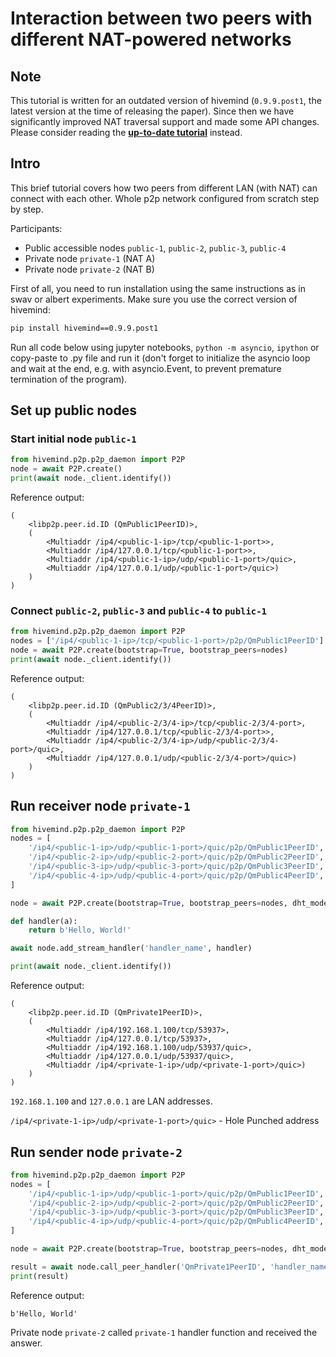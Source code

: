 # Interaction between two peers with different NAT-powered networks

## Note

This tutorial is written for an outdated version of hivemind (`0.9.9.post1`, the latest version at the time of releasing the paper).
Since then we have significantly improved NAT traversal support and made some API changes. Please consider reading the **[up-to-date tutorial](https://github.com/yandex-research/DeDLOC/blob/hivemind-1.0.0/p2p/NAT-traversal.md)** instead.

## Intro

This brief tutorial covers how two peers from different LAN (with NAT) can connect with each other. Whole p2p network configured from scratch step by step.

Participants:
* Public accessible nodes `public-1`, `public-2`, `public-3`, `public-4`
* Private node `private-1` (NAT A)
* Private node `private-2` (NAT B)

First of all, you need to run installation using the same instructions as in swav or albert experiments. Make sure you use the correct version of hivemind:

```bash
pip install hivemind==0.9.9.post1
```

Run all code below using jupyter notebooks, `python -m asyncio`, `ipython` or copy-paste to .py file and run it (don't forget to initialize the asyncio loop and wait at the end, e.g. with asyncio.Event, to prevent premature termination of the program).

## Set up public nodes

### Start initial node `public-1`

```python
from hivemind.p2p.p2p_daemon import P2P
node = await P2P.create()
print(await node._client.identify())
```
Reference output:
```
(
    <libp2p.peer.id.ID (QmPublic1PeerID)>,
    (
        <Multiaddr /ip4/<public-1-ip>/tcp/<public-1-port>>,
        <Multiaddr /ip4/127.0.0.1/tcp/<public-1-port>>,
        <Multiaddr /ip4/<public-1-ip>/udp/<public-1-port>/quic>,
        <Multiaddr /ip4/127.0.0.1/udp/<public-1-port>/quic>)
    )
)
```

### Connect `public-2`, `public-3` and `public-4` to `public-1`
```python
from hivemind.p2p.p2p_daemon import P2P
nodes = ['/ip4/<public-1-ip>/tcp/<public-1-port>/p2p/QmPublic1PeerID']
node = await P2P.create(bootstrap=True, bootstrap_peers=nodes)
print(await node._client.identify())
```
Reference output:
```
(
    <libp2p.peer.id.ID (QmPublic2/3/4PeerID)>,
    (
        <Multiaddr /ip4/<public-2/3/4-ip>/tcp/<public-2/3/4-port>,
        <Multiaddr /ip4/127.0.0.1/tcp/<public-2/3/4-port>>,
        <Multiaddr /ip4/<public-2/3/4-ip>/udp/<public-2/3/4-port>/quic>,
        <Multiaddr /ip4/127.0.0.1/udp/<public-2/3/4-port>/quic>)
    )
)
```

## Run receiver node `private-1`

```python
from hivemind.p2p.p2p_daemon import P2P
nodes = [
    '/ip4/<public-1-ip>/udp/<public-1-port>/quic/p2p/QmPublic1PeerID',
    '/ip4/<public-2-ip>/udp/<public-2-port>/quic/p2p/QmPublic2PeerID',
    '/ip4/<public-3-ip>/udp/<public-3-port>/quic/p2p/QmPublic3PeerID',
    '/ip4/<public-4-ip>/udp/<public-4-port>/quic/p2p/QmPublic4PeerID',
]

node = await P2P.create(bootstrap=True, bootstrap_peers=nodes, dht_mode='dht')

def handler(a):
    return b'Hello, World!'

await node.add_stream_handler('handler_name', handler)

print(await node._client.identify())
```

Reference output:
```
(
    <libp2p.peer.id.ID (QmPrivate1PeerID)>,
    (
        <Multiaddr /ip4/192.168.1.100/tcp/53937>,
        <Multiaddr /ip4/127.0.0.1/tcp/53937>,
        <Multiaddr /ip4/192.168.1.100/udp/53937/quic>,
        <Multiaddr /ip4/127.0.0.1/udp/53937/quic>,
        <Multiaddr /ip4/<private-1-ip>/udp/<private-1-port>/quic>)
    )
)
```

`192.168.1.100` and `127.0.0.1` are LAN addresses.

`/ip4/<private-1-ip>/udp/<private-1-port>/quic>` - Hole Punched address


## Run sender node `private-2`

```python
from hivemind.p2p.p2p_daemon import P2P
nodes = [
    '/ip4/<public-1-ip>/udp/<public-1-port>/quic/p2p/QmPublic1PeerID',
    '/ip4/<public-2-ip>/udp/<public-2-port>/quic/p2p/QmPublic2PeerID',
    '/ip4/<public-3-ip>/udp/<public-3-port>/quic/p2p/QmPublic3PeerID',
    '/ip4/<public-4-ip>/udp/<public-4-port>/quic/p2p/QmPublic4PeerID',
]

node = await P2P.create(bootstrap=True, bootstrap_peers=nodes, dht_mode='dht')

result = await node.call_peer_handler('QmPrivate1PeerID', 'handler_name', b'')
print(result)
```

Reference output:
```
b'Hello, World'
```

Private node `private-2` called `private-1` handler function and received the answer.
